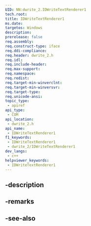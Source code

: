 ```yaml
---
UID: NN:dwrite_2.IDWriteTextRenderer1
tech.root: 
title: IDWriteTextRenderer1
ms.date: 
targetos: Windows
description: 
prerelease: false
req.assembly: 
req.construct-type: iface
req.ddi-compliance: 
req.header: dwrite_2.h
req.idl: 
req.include-header: 
req.max-support: 
req.namespace: 
req.redist: 
req.target-min-winverclnt: 
req.target-min-winversvr: 
req.target-type: 
req.unicode-ansi: 
topic_type:
 - apiref
api_type:
 - COM
api_location:
 - dwrite_2.h
api_name:
 - IDWriteTextRenderer1
f1_keywords:
 - IDWriteTextRenderer1
 - dwrite_2/IDWriteTextRenderer1
dev_langs:
 - c++
helpviewer_keywords:
 - IDWriteTextRenderer1
---
```


## -description

## -remarks

## -see-also

